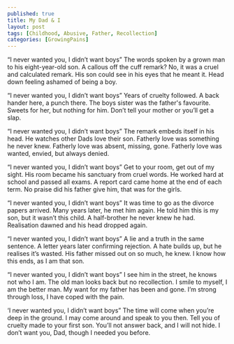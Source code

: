 ```yaml
---
published: true
title: My Dad & I
layout: post
tags: [Childhood, Abusive, Father, Recollection]
categories: [GrowingPains]
---
```

“I never wanted you, I didn’t want boys”
The words spoken by a grown man to his eight-year-old son.
A callous off the cuff remark?
No, it was a cruel and calculated remark.
His son could see in his eyes that he meant it.
Head down feeling ashamed of being a boy.

“I never wanted you, I didn’t want boys”
Years of cruelty followed.
A back hander here, a punch there.
The boys sister was the father's favourite.
Sweets for her, but nothing for him.
Don’t tell your mother or you’ll get a slap.

“I never wanted you, I didn’t want boys”
The remark embeds itself in his head.
He watches other Dads love their son.
Fatherly love was something he never knew.
Fatherly love was absent, missing, gone.
Fatherly love was wanted, envied, but always denied.

“I never wanted you, I didn’t want boys”
Get to your room, get out of my sight.
His room became his sanctuary from cruel words.
He worked hard at school and passed all exams.
A report card came home at the end of each term.
No praise did his father give him, that was for the girls.

“I never wanted you, I didn’t want boys”
It was time to go as the divorce papers arrived.
Many years later, he met him again.
He told him this is my son, but it wasn’t this child.
A half-brother he never knew he had.
Realisation dawned and his head dropped again.

“I never wanted you, I didn’t want boys”
A lie and a truth in the same sentence.
A letter years later confirming rejection.
A hate builds up, but he realises it’s wasted.
His father missed out on so much, he knew.
I know how this ends, as I am that son.

“I never wanted you, I didn’t want boys”
I see him in the street, he knows not who I am.
The old man looks back but no recollection.
I smile to myself, I am the better man.
My want for my father has been and gone.
I’m strong through loss, I have coped with the pain.

‘I never wanted you, I didn’t want boys”
The time will come when you’re deep in the ground.
I may come around and speak to you then.
Tell you of cruelty made to your first son.
You’ll not answer back, and I will not hide.
I don’t want you, Dad, though I needed you before.